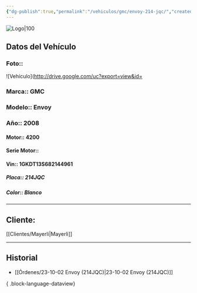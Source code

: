 ```yaml
---
{"dg-publish":true,"permalink":"/vehiculos/gmc/envoy-214-jqc/","created":"","updated":""}
---
```


![Logo|100](http://drive.google.com/uc?export=view&id=137fl3TIZ0-PU8b-Pt0bsjclwHub_u78G)

## Datos del Vehículo 
### Foto:: 
![Vehículo](http://drive.google.com/uc?export=view&id=

### Marca:: GMC
### Modelo:: Envoy
### Año:: 2008
#### Motor:: 4200
#### Serie Motor:: 
#### Vin:: 1GKDT13S682144961
##### Placa:: 214JQC
##### Color:: Blanco 
---

## Cliente:

[[Clientes/Mayerli\|Mayerli]]

---

## Historial

- [[Órdenes/23-10-02 Envoy (214JQC)\|23-10-02 Envoy (214JQC)]]

{ .block-language-dataview} 